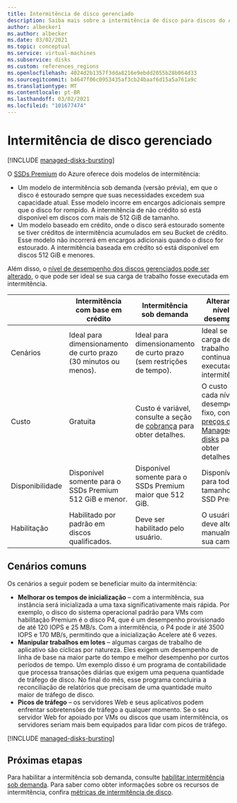 ```yaml
---
title: Intermitência de disco gerenciado
description: Saiba mais sobre a intermitência de disco para discos do Azure e máquinas virtuais do Azure.
author: albecker1
ms.author: albecker
ms.date: 03/02/2021
ms.topic: conceptual
ms.service: virtual-machines
ms.subservice: disks
ms.custom: references_regions
ms.openlocfilehash: 4024d2b1357f3dda8216e9ebdd2055b28b064d33
ms.sourcegitcommit: b4647f06c0953435af3cb24baaf6d15a5a761a9c
ms.translationtype: MT
ms.contentlocale: pt-BR
ms.lasthandoff: 03/02/2021
ms.locfileid: "101677474"
---
```

# <a name="managed-disk-bursting"></a>Intermitência de disco gerenciado
[!INCLUDE [managed-disks-bursting](../../includes/managed-disks-bursting.md)]

O [SSDs Premium](disks-types.md#premium-ssd) do Azure oferece dois modelos de intermitência:

- Um modelo de intermitência sob demanda (versão prévia), em que o disco é estourado sempre que suas necessidades excedem sua capacidade atual. Esse modelo incorre em encargos adicionais sempre que o disco for rompido. A intermitência de não crédito só está disponível em discos com mais de 512 GiB de tamanho.
- Um modelo baseado em crédito, onde o disco será estourado somente se tiver créditos de intermitência acumulados em seu Bucket de crédito. Esse modelo não incorrerá em encargos adicionais quando o disco for estourado. A intermitência baseada em crédito só está disponível em discos 512 GiB e menores.

Além disso, o [nível de desempenho dos discos gerenciados pode ser alterado](disks-change-performance.md), o que pode ser ideal se sua carga de trabalho fosse executada em intermitência.

|  |Intermitência com base em crédito  |Intermitência sob demanda  |Alterando o nível de desempenho  |
|---------|---------|---------|---------|
| Cenários|Ideal para dimensionamento de curto prazo (30 minutos ou menos).|Ideal para dimensionamento de curto prazo (sem restrições de tempo).|Ideal se sua carga de trabalho seria continuamente executada em intermitência.|
|Custo     |Gratuita         |Custo é variável, consulte a seção de [cobrança](#billing) para obter detalhes.        |O custo de cada nível de desempenho é fixo, consulte [preços de Managed disks](https://azure.microsoft.com/pricing/details/managed-disks/) para obter detalhes.         |
|Disponibilidade     |Disponível somente para o SSDs Premium 512 GiB e menor.         |Disponível somente para o SSDs Premium maior que 512 GiB.         |Disponível para todos os tamanhos de SSD Premium.         |
|Habilitação     |Habilitado por padrão em discos qualificados.         |Deve ser habilitado pelo usuário.         |O usuário deve alterar manualmente sua camada.         |

## <a name="common-scenarios"></a>Cenários comuns
Os cenários a seguir podem se beneficiar muito da intermitência:
- **Melhorar os tempos de inicialização**  – com a intermitência, sua instância será inicializada a uma taxa significativamente mais rápida. Por exemplo, o disco do sistema operacional padrão para VMs com habilitação Premium é o disco P4, que é um desempenho provisionado de até 120 IOPS e 25 MB/s. Com a intermitência, o P4 pode ir até 3500 IOPS e 170 MB/s, permitindo que a inicialização Acelere até 6 vezes.
- **Manipular trabalhos em lotes** – algumas cargas de trabalho de aplicativo são cíclicas por natureza. Eles exigem um desempenho de linha de base na maior parte do tempo e melhor desempenho por curtos períodos de tempo. Um exemplo disso é um programa de contabilidade que processa transações diárias que exigem uma pequena quantidade de tráfego de disco. No final do mês, esse programa concluiria a reconciliação de relatórios que precisam de uma quantidade muito maior de tráfego de disco.
- **Picos de tráfego** – os servidores Web e seus aplicativos podem enfrentar sobretensões de tráfego a qualquer momento. Se o seu servidor Web for apoiado por VMs ou discos que usam intermitência, os servidores seriam mais bem equipados para lidar com picos de tráfego. 

[!INCLUDE [managed-disks-bursting](../../includes/managed-disks-bursting-2.md)]

## <a name="next-steps"></a>Próximas etapas

Para habilitar a intermitência sob demanda, consulte [habilitar intermitência sob demanda](disks-enable-bursting.md).
Para saber como obter informações sobre os recursos de intermitência, confira [métricas de intermitência de disco](disks-metrics.md).
